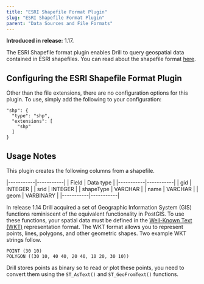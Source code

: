 ```yaml
---
title: "ESRI Shapefile Format Plugin"
slug: "ESRI Shapefile Format Plugin"
parent: "Data Sources and File Formats"
---
```


**Introduced in release:** 1.17.

The ESRI Shapefile format plugin enables Drill to query geospatial data contained in ESRI shapefiles.  You can read about the shapefile format [here](https://en.wikipedia.org/wiki/Shapefile).

## Configuring the ESRI Shapefile Format Plugin

Other than the file extensions, there are no configuration options for this plugin. To use, simply add the following to your configuration:

    "shp": {
      "type": "shp",
      "extensions": [
        "shp"
      ]
    }

## Usage Notes

This plugin creates the following columns from a shapefile.

|-----------|-----------|
| Field     | Data type |
|-----------|-----------|
| gid       | INTEGER   |
| srid      | INTEGER   |
| shapeType | VARCHAR   |
| name      | VARCHAR   |
| geom      | VARBINARY |
|-----------|-----------|

In release 1.14 Drill acquired a set of Geographic Information System (GIS) functions reminiscent of the equivalent functionality in PostGIS.  To use these functions, your spatial data must be defined in the [Well-Known Text (WKT)](https://en.wikipedia.org/wiki/Well-known_text) representation format.  The WKT format allows you to represent points, lines, polygons, and other geometric shapes.  Two example WKT strings follow.

    POINT (30 10)
    POLYGON ((30 10, 40 40, 20 40, 10 20, 30 10))

Drill stores points as binary so to read or plot these points, you need to convert them using the `ST_AsText()` and `ST_GeoFromText()` functions. <!-- TODO: provide a link to a description of Drill's GIS functions -->

